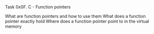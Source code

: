 Task 0x0F. C - Function pointers

What are function pointers and how to use them
What does a function pointer exactly hold
Where does a function pointer point to in the virtual memory
